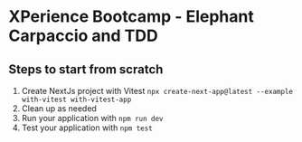 # XPerience Bootcamp - Elephant Carpaccio and TDD

## Steps to start from scratch

1. Create NextJs project with Vitest
   ```npx create-next-app@latest --example with-vitest with-vitest-app```
2. Clean up as needed
3. Run your application with ```npm run dev```
4. Test your application with ```npm test```
   
   